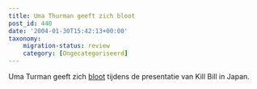 ```yaml
---
title: Uma Thurman geeft zich bloot
post_id: 440
date: '2004-01-30T15:42:13+00:00'
taxonomy:
    migration-status: review
    category: [Ongecategoriseerd]
---
```

Uma Turman geeft zich [bloot](http://web-cache.stream.ne.jp/web05/killbill/japan/killbill_stream.swf) tijdens de presentatie van Kill Bill in Japan.